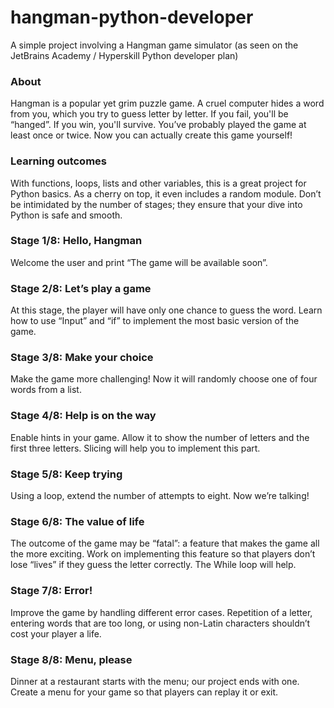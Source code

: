 # hangman-python-developer
A simple project involving a Hangman game simulator (as seen on the JetBrains Academy / Hyperskill Python developer plan)

### About
Hangman is a popular yet grim puzzle game. A cruel computer hides a word from you, which you try to guess letter by letter. If you fail, you'll be “hanged”. If you win, you'll survive. You’ve probably played the game at least once or twice. Now you can actually create this game yourself!

### Learning outcomes
With functions, loops, lists and other variables, this is a great project for Python basics. As a cherry on top, it even includes a random module. Don’t be intimidated by the number of stages; they ensure that your dive into Python is safe and smooth.

### Stage 1/8: Hello, Hangman
Welcome the user and print “The game will be available soon”.

### Stage 2/8: Let’s play a game
At this stage, the player will have only one chance to guess the word. Learn how to use “Input” and “if” to implement the most basic version of the game.

### Stage 3/8: Make your choice
Make the game more challenging! Now it will randomly choose one of four words from a list.

### Stage 4/8: Help is on the way
Enable hints in your game. Allow it to show the number of letters and the first three letters. Slicing will help you to implement this part.

### Stage 5/8: Keep trying
Using a loop, extend the number of attempts to eight. Now we’re talking!

### Stage 6/8: The value of life
The outcome of the game may be “fatal”: a feature that makes the game all the more exciting. Work on implementing this feature so that players don’t lose “lives” if they guess the letter correctly. The While loop will help. 

### Stage 7/8: Error!
Improve the game by handling different error cases. Repetition of a letter, entering words that are too long, or using non-Latin characters shouldn’t cost your player a life. 

### Stage 8/8: Menu, please
Dinner at a restaurant starts with the menu; our project ends with one. Create a menu for your game so that players can replay it or exit. 
